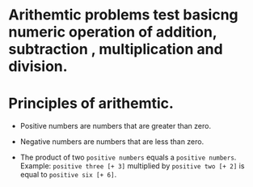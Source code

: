 # Arithemtic problems test basicng numeric operation of addition, subtraction , multiplication and division.


# Principles of arithemtic.

- Positive numbers are numbers that are greater than zero.

- Negative numbers are numbers that are less than zero.

- The product of two `positive numbers` equals a `positive numbers`.
Example: `positive three [+ 3]` multiplied by `positive two [+ 2]` is equal to `positive six [+ 6]`.

